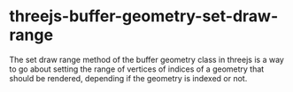 # threejs-buffer-geometry-set-draw-range

The set draw range method of the buffer geometry class in threejs is a way to go about setting the range of vertices of indices of a geometry that should be rendered, depending if the geometry is indexed or not.